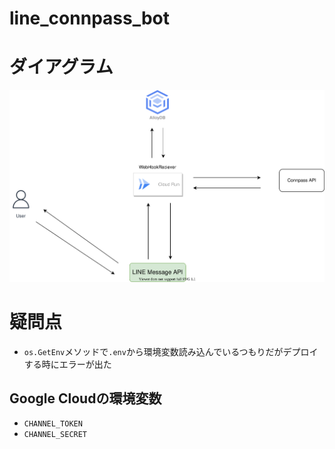 # line_connpass_bot

# ダイアグラム

![](line_conpass_bot.drawio.svg)


# 疑問点
- `os.GetEnv`メソッドで`.env`から環境変数読み込んでいるつもりだがデプロイする時にエラーが出た


## Google Cloudの環境変数
<!-- - `USER` -->
- `CHANNEL_TOKEN`
- `CHANNEL_SECRET`

